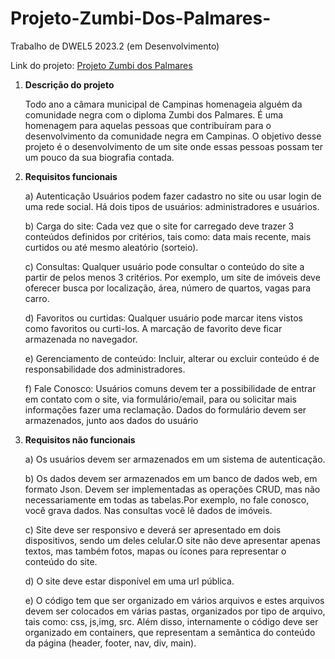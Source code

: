 # Projeto-Zumbi-Dos-Palmares-

Trabalho de DWEL5 2023.2 (em Desenvolvimento)

Link do projeto: [Projeto Zumbi dos Palmares](https://projetozumbidospalmares-3cfa0.web.app/index.html)




1) **Descrição do projeto**

   
      Todo ano a câmara municipal de Campinas homenageia alguém da comunidade negra com o diploma Zumbi dos Palmares.
      É uma homenagem para aquelas pessoas que contribuíram para o desenvolvimento da comunidade negra em Campinas.
      O objetivo desse projeto é o desenvolvimento de um site onde essas pessoas possam ter um pouco da sua biografia contada.


2) **Requisitos funcionais**
   
    a) Autenticação
    Usuários podem fazer cadastro no site ou usar login de uma rede social. Há dois tipos de usuários: administradores e usuários.
   
    b) Carga do site:
    Cada vez que o site for carregado deve trazer 3 conteúdos definidos por critérios, tais como: data  mais recente, mais curtidos ou até mesmo aleatório (sorteio).

   
    c) Consultas:
    Qualquer usuário pode consultar o conteúdo do site a partir de pelos menos 3 critérios. Por exemplo, um site de imóveis deve oferecer busca por localização, área, número de quartos, vagas para carro.
   
    d) Favoritos ou curtidas:
    Qualquer usuário pode marcar itens vistos como favoritos ou curti-los. A marcação de favorito deve  ficar armazenada no navegador.
   
   
    e) Gerenciamento de conteúdo:
    Incluir, alterar ou excluir conteúdo é de responsabilidade dos administradores.

   
    f) Fale Conosco:
    Usuários comuns devem ter a possibilidade de entrar em contato com o site, via formulário/email, para ou solicitar mais informações fazer uma reclamação. Dados do      formulário devem ser armazenados, 
    junto aos dados do usuário
   
2) **Requisitos não funcionais**

   
    a) Os usuários devem ser armazenados em um sistema de autenticação.

   
    b) Os dados devem ser armazenados em um banco de dados web, em formato Json. Devem ser implementadas as operações CRUD, mas não necessariamente em todas as tabelas.Por exemplo, no fale conosco, você grava     dados. Nas consultas você lê dados de imóveis.

    c) Site deve ser responsivo e deverá ser apresentado em dois dispositivos, sendo um deles celular.O site não deve apresentar apenas textos, mas também fotos, mapas ou ícones para representar o         
    conteúdo do site.

    d) O site deve estar disponível em uma url pública.
   
    e) O código tem que ser organizado em vários arquivos e estes arquivos devem ser colocados em várias pastas, organizados por tipo de arquivo, tais como: css, js,img, src. Além disso, internamente o código     deve ser organizado em containers, que representam a semântica do conteúdo da página (header, footer, nav, div, main).



